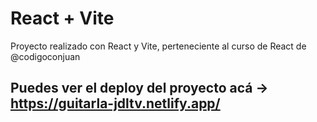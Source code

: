 # React + Vite

Proyecto realizado con React y Vite, perteneciente al curso de React de @codigoconjuan 

## Puedes ver el deploy del proyecto acá -> https://guitarla-jdltv.netlify.app/
